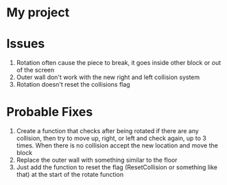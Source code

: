 # My project

# Issues
1. Rotation often cause the piece to break, it goes inside other block or out of the screen
2. Outer wall don't work with the new right and left collision system
3. Rotation doesn't reset the collisions flag

# Probable Fixes
1. Create a function that checks after being rotated if there are any collision, then try to move up, right, or left and check again, up to 3 times. When there is no collision accept the new location and move the block
2. Replace the outer wall with something similar to the floor
3. Just add the function to reset the flag (ResetCollision or something like that) at the start of the rotate function
